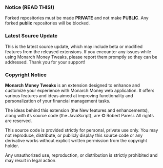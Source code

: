 ### Notice (READ THIS!)

Forked repositories must be made **PRIVATE** and not make **PUBLIC**.  Any forked **public** repositories will be blocked.

### Latest Source Update

This is the latest source update, which may include beta or modified features from the released extensions. If you encounter any issues while using Monarch Money Tweaks, please report them promptly so they can be addressed. Thank you for your support!

### Copyright Notice

**Monarch Money Tweaks** is an extension designed to enhance and customize your experience with Monarch Money web application. It offers various features and ideas aimed at improving functionality and personalization of your financial management tasks.

The ideas behind this extension (the New features and enhancements), along with its source code (the JavaScript), are © Robert Paresi. All rights are reserved.

This source code is provided strictly for personal, private use only. You may not reproduce, distribute, or publicly display this source code or any derivative works without explicit written permission from the copyright holder.

Any unauthorized use, reproduction, or distribution is strictly prohibited and may result in legal action.
